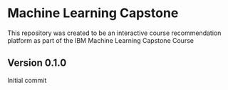 # Machine Learning Capstone

This repository was created to be an interactive course recommendation platform as part of the IBM Machine Learning Capstone Course

## Version 0.1.0

Initial commit